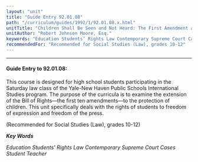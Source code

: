 ```yaml
---
layout: "unit"
title: "Guide Entry 92.01.08"
path: "/curriculum/guides/1992/1/92.01.08.x.html"
unitTitle: "Children Shall Be Seen and Not Heard: The First Amendment and the Public School Student"
unitAuthor: "Robert Johnson Moore, Esq."
keywords: "Education Students’ Rights Law Contemporary Supreme Court Cases Student Teacher"
recommendedFor: "Recommended for Social Studies (Law), grades 10-12"
---
```

<body>
<hr/>
<h4>
Guide Entry to 92.01.08:
</h4>
This course is designed for high school students participating in the Saturday law class of the Yale-New Haven Public Schools International Studies program. The purpose of the curricula is to examine the extension of the Bill of Rights—the first ten amendments—to the protection of children. This unit specifically deals with the rights of students to freedom of expression and freedom of the press.
<p>
(Recommended for Social Studies (Law), grades 10-12)
</p>
<p>
<b>
<i>
Key Words
</i>
</b>
<br/>
</p>
<p>
<i>
Education Students’ Rights Law Contemporary Supreme Court Cases Student Teacher
</i>
</p>
</body>